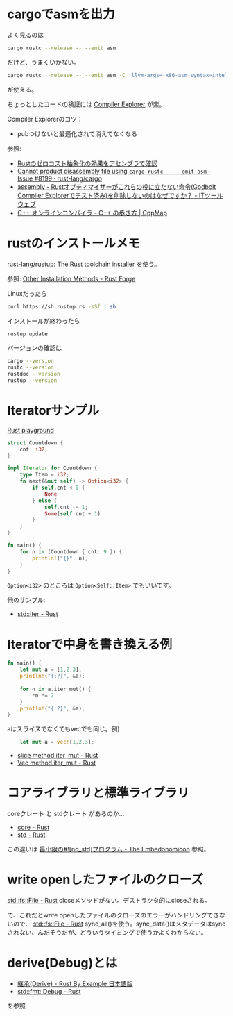 
# cargoでasmを出力

よく見るのは
```sh
cargo rustc --release -- --emit asm
```
だけど、うまくいかない。

```sh
cargo rustc --release -- --emit asm -C 'llvm-args=-x86-asm-syntax=intel'
```
が使える。

ちょっとしたコードの検証には [Compiler Explorer](https://rust.godbolt.org/) が楽。

Compiler Explorerのコツ：
- pubつけないと最適化されて消えてなくなる

参照:
- [Rustのゼロコスト抽象化の効果をアセンブラで確認](https://blog.rust-jp.rs/tatsuya6502/posts/2019-12-zero-cost-abstraction/)
- [Cannot product disassembly file using ```cargo rustc -- --emit asm``` · Issue #8199 · rust-lang/cargo](https://github.com/rust-lang/cargo/issues/8199)
- [assembly - Rustオプティマイザーがこれらの役に立たない命令(Godbolt Compiler Explorerでテスト済み)を削除しないのはなぜですか？ - ITツールウェブ](https://ja.coder.work/so/assembly/504471)
- [C++ オンラインコンパイラ - C++ の歩き方 | CppMap](https://cppmap.github.io/tools/onlinecompilers/)


# rustのインストールメモ

[rust-lang/rustup: The Rust toolchain installer](https://github.com/rust-lang/rustup)
を使う。

参照: [Other Installation Methods - Rust Forge](https://forge.rust-lang.org/infra/other-installation-methods.html)

Linuxだったら
```sh
curl https://sh.rustup.rs -sSf | sh
```

インストールが終わったら
```sh
rustup update
```

バージョンの確認は
```sh
cargo --version
rustc --version
rustdoc --version
rustup --version
```

# Iteratorサンプル

[Rust playground](https://play.rust-lang.org/?version=stable&mode=debug&edition=2018&gist=7108685ed017337a850c0ad212b13039)

```rust
struct Countdown {
    cnt: i32,
}

impl Iterator for Countdown {
    type Item = i32;
    fn next(&mut self) -> Option<i32> {
        if self.cnt < 0 {
            None
        } else {
            self.cnt -= 1;
            Some(self.cnt + 1)
        }
    }
}

fn main() {
    for n in (Countdown { cnt: 9 }) {
        println!("{}", n);
    }
}
```

`Option<i32>`
のところは
`Option<Self::Item>`
でもいいです。

他のサンプル:
- [std::iter - Rust](https://doc.rust-lang.org/std/iter/#implementing-iterator)

# Iteratorで中身を書き換える例

```rust
fn main() {
    let mut a = [1,2,3];
    println!("{:?}", &a);
    
    for n in a.iter_mut() {
        *n *= 2
    }
    println!("{:?}", &a);
}
```

aはスライスでなくてもvecでも同じ。例)
```rust
    let mut a = vec![1,2,3];
```

- [slice method.iter_mut - Rust](https://doc.rust-lang.org/std/primitive.slice.html#method.iter_mut)
- [Vec method.iter_mut - Rust](https://doc.rust-lang.org/std/vec/struct.Vec.html#method.iter_mut)

# コアライブラリと標準ライブラリ

coreクレート
と
stdクレート
があるのか...

- [core - Rust](https://doc.rust-lang.org/core/)
- [std - Rust](https://doc.rust-lang.org/std/)

この違いは
[最小限の#![no_std]プログラム - The Embedonomicon](https://tomoyuki-nakabayashi.github.io/embedonomicon/smallest-no-std.html)
参照。


# write openしたファイルのクローズ

[std::fs::File - Rust](https://doc.rust-lang.org/std/fs/struct.File.html)
closeメソッドがない。デストラクタ的にcloseされる。

で、これだとwrite openしたファイルのクローズのエラーがハンドリングできないので、
[std::fs::File - Rust](https://doc.rust-lang.org/std/fs/struct.File.html#method.sync_all)
sync_all()を使う。sync_data()はメタデータはsyncされない、んだそうだが、どういうタイミングで使うかよくわからない。


# derive(Debug)とは

- [継承(Derive) - Rust By Example 日本語版](https://doc.rust-jp.rs/rust-by-example-ja/trait/derive.html)
- [std::fmt::Debug - Rust](https://doc.rust-lang.org/std/fmt/trait.Debug.html)

を参照

